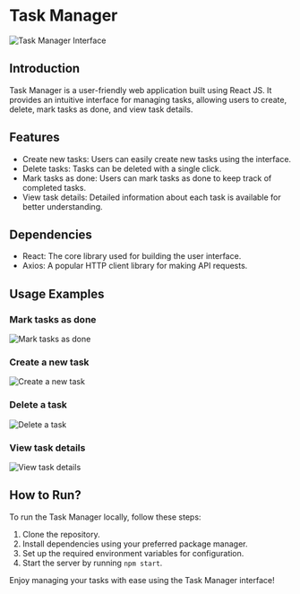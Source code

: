 # Task Manager

![Task Manager Interface](https://github.com/YanLB5/Task-Manager-Interface/assets/129100238/696a6a87-e02a-4332-8139-4401c96a6262)

## Introduction
Task Manager is a user-friendly web application built using React JS. It provides an intuitive interface for managing tasks, allowing users to create, delete, mark tasks as done, and view task details.

## Features
- Create new tasks: Users can easily create new tasks using the interface.
- Delete tasks: Tasks can be deleted with a single click.
- Mark tasks as done: Users can mark tasks as done to keep track of completed tasks.
- View task details: Detailed information about each task is available for better understanding.

## Dependencies
- React: The core library used for building the user interface.
- Axios: A popular HTTP client library for making API requests.

## Usage Examples

### Mark tasks as done
![Mark tasks as done](https://github.com/YanLB5/Task-Manager-Interface/assets/129100238/e3a862da-dbec-4c63-a769-28d01ce245e5)

### Create a new task
![Create a new task](https://github.com/YanLB5/Task-Manager-Interface/assets/129100238/7da4ef4e-18ed-4ed1-9714-f1fad4fa7f29)

### Delete a task
![Delete a task](https://github.com/YanLB5/Task-Manager-Interface/assets/129100238/fd220e0e-59b8-4b73-a352-91500b0904a0)

### View task details
![View task details](https://github.com/YanLB5/Task-Manager-Interface/assets/129100238/e9fde546-19eb-4b4a-8515-b483cd2a4a92)

## How to Run?

To run the Task Manager locally, follow these steps:

1. Clone the repository.
2. Install dependencies using your preferred package manager.
3. Set up the required environment variables for configuration.
4. Start the server by running `npm start`.

Enjoy managing your tasks with ease using the Task Manager interface!
